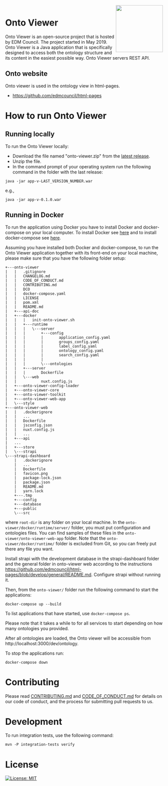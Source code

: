<img src="https://spec.edmcouncil.org/fibo/htmlpages/develop/latest/img/logo.66a988fe.png" width="150" align="right"/>

# Onto Viewer

Onto Viewer is an open-source project that is hosted by EDM Council. The project started in May 2019. Onto Viewer is a Java application that is specifically designed to access both the ontology structure and its content in the easiest possible way. Onto Viewer servers REST API.

## Onto website
Onto viewer is used in the ontology view in html-pages.

* https://github.com/edmcouncil/html-pages


# How to run Onto Viewer

## Running locally

To run the Onto Viewer locally: 

* Download the file named "onto-viewer.zip" from the [latest release](https://github.com/edmcouncil/onto-viewer/releases). 
* Unzip the file. 
* In the command prompt of your operating system run the following command in the folder with the last release: 

```
java -jar app-v-LAST_VERSION_NUMBER.war
```
e.g.,

```
java -jar app-v-0.1.0.war
```



 ## Running in Docker

To run the application using Docker you have to install Docker and docker-compose on your local computer.  To install Docker see [here](https://docs.docker.com/get-docker/) and to install docker-compose see [here](https://docs.docker.com/compose/install/). 

Assuming you have installed both Docker and docker-compose, to run the Onto Viewer application together with its front-end on your local machine, please make sure that you have the following folder setup:

```
+---onto-viewer
|   |   .gitignore
|   |   CHANGELOG.md
|   |   CODE_OF_CONDUCT.md
|   |   CONTRIBUTING.md
|   |   DCO
|   |   docker-compose.yaml
|   |   LICENSE
|   |   pom.xml
|   |   README.md   
|   +---api-doc
|   +---docker
|   |   |   init-onto-viewer.sh
|   |   +---runtime
|   |   |   \---server  
|   |   |       +---config
|   |   |       |       application_config.yaml
|   |   |       |       groups_config.yaml
|   |   |       |       label_config.yaml
|   |   |       |       ontology_config.yaml
|   |   |       |       search_config.yaml     
|   |   |       |       
|   |   |       \---ontologies
|   |   +---server
|   |   |       Dockerfile      
|   |   \---web
|   |           nuxt.config.js         
|   +---onto-viewer-config-loader
|   +---onto-viewer-core
|   +---onto-viewer-toolkit
|   +---onto-viewer-web-app
|   \---style          
+---onto-viewer-web
|   |   .dockerignore
|   |   ...
|   |   Dockerfile
|   |   jsconfig.json
|   |   nuxt.config.js
|   |   ...
|   +---api
|	...
|   +---store
|   \---strapi
\---strapi-dashboard
    |   .dockerignore
    |	...
    |   Dockerfile
    |   favicon.png
    |   package-lock.json
    |   package.json
    |   README.md
    |   yarn.lock
    +---.tmp    
    +---config
    +---database
    +---public
    \---src
```

where `root-dir` is any folder on your local machine.  In the `onto-viewer/docker/runtime/server/` folder, you must put configuration and ontologies files.  You can find samples of these files in the `onto-viewer/onto-viewer-web-app` folder.  Note that the `onto-viewer/docker/runtime/` folder is excluded from Git, so you can freely put there any file you want.

Install strapi with the development database in the strapi-dashboard folder and the general folder in onto-viewer web according to the instructions https://github.com/edmcouncil/html-pages/blob/develop/general/README.md. Configure strapi without running it.


Then, from the `onto-viewer/` folder run the following command to start the applications:

```
docker-compose up --build
```
To list applications that have started, use ```docker-compose ps```.

Please note that it takes a while to for all services to start depending on how many ontologies you provided.

After all ontologies are loaded, the Onto viewer will be accessible from http://localhost:3000/dev/ontology. 

To stop the applications run:

```
docker-compose down
```


# Contributing
Please read [CONTRIBUTING.md](CONTRIBUTING.md) and [CODE_OF_CONDUCT.md](CODE_OF_CONDUCT.md) for details on our code of conduct, and the process for submitting pull requests to us.


# Development

To run integration tests, use the following command:

```shell
mvn -P integration-tests verify
```


# License
[![License: MIT](https://img.shields.io/badge/License-MIT-yellow.svg)](LICENSE)


<!--
 # Release notes

Please read [CHANGELOG.md](CHANGELOG.md) for details.
 -->

